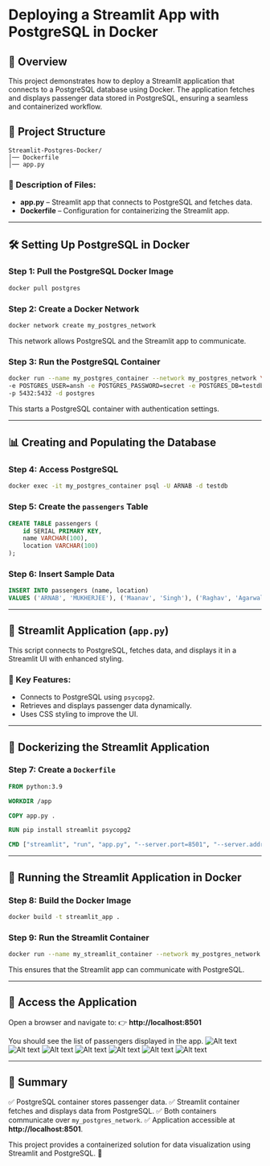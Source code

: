 # Deploying a Streamlit App with PostgreSQL in Docker

## 📌 Overview

This project demonstrates how to deploy a Streamlit application that connects to a PostgreSQL database using Docker. The application fetches and displays passenger data stored in PostgreSQL, ensuring a seamless and containerized workflow.

## 📁 Project Structure

```
Streamlit-Postgres-Docker/
│── Dockerfile
│── app.py
```

### 🔹 Description of Files:
- **app.py** – Streamlit app that connects to PostgreSQL and fetches data.
- **Dockerfile** – Configuration for containerizing the Streamlit app.

---

## 🛠 Setting Up PostgreSQL in Docker

### Step 1: Pull the PostgreSQL Docker Image
```sh
docker pull postgres
```

### Step 2: Create a Docker Network
```sh
docker network create my_postgres_network
```
This network allows PostgreSQL and the Streamlit app to communicate.

### Step 3: Run the PostgreSQL Container
```sh
docker run --name my_postgres_container --network my_postgres_network \
-e POSTGRES_USER=ansh -e POSTGRES_PASSWORD=secret -e POSTGRES_DB=testdb \
-p 5432:5432 -d postgres
```
This starts a PostgreSQL container with authentication settings.

---

## 📊 Creating and Populating the Database

### Step 4: Access PostgreSQL
```sh
docker exec -it my_postgres_container psql -U ARNAB -d testdb
```

### Step 5: Create the `passengers` Table
```sql
CREATE TABLE passengers (
    id SERIAL PRIMARY KEY,
    name VARCHAR(100),
    location VARCHAR(100)
);
```

### Step 6: Insert Sample Data
```sql
INSERT INTO passengers (name, location)
VALUES ('ARNAB', 'MUKHERJEE'), ('Maanav', 'Singh'), ('Raghav', 'Agarwal');
```

---

## 🎨 Streamlit Application (`app.py`)

This script connects to PostgreSQL, fetches data, and displays it in a Streamlit UI with enhanced styling.

### 🔹 Key Features:
- Connects to PostgreSQL using `psycopg2`.
- Retrieves and displays passenger data dynamically.
- Uses CSS styling to improve the UI.

---

## 🐳 Dockerizing the Streamlit Application

### Step 7: Create a `Dockerfile`
```dockerfile
FROM python:3.9

WORKDIR /app

COPY app.py .

RUN pip install streamlit psycopg2

CMD ["streamlit", "run", "app.py", "--server.port=8501", "--server.address=0.0.0.0"]
```

---

## 🚀 Running the Streamlit Application in Docker

### Step 8: Build the Docker Image
```sh
docker build -t streamlit_app .
```

### Step 9: Run the Streamlit Container
```sh
docker run --name my_streamlit_container --network my_postgres_network -p 8501:8501 -d streamlit_app
```
This ensures that the Streamlit app can communicate with PostgreSQL.

---

## 🔗 Access the Application

Open a browser and navigate to:
👉 **http://localhost:8501**

You should see the list of passengers displayed in the app.
![Alt text](path/to/image.png)
![Alt text](path/to/image.png)
![Alt text](path/to/image.png)
![Alt text](path/to/image.png)
![Alt text](path/to/image.png)
![Alt text](path/to/image.png)
![Alt text](path/to/image.png)

---

## 🎯 Summary
✅ PostgreSQL container stores passenger data.
✅ Streamlit container fetches and displays data from PostgreSQL.
✅ Both containers communicate over `my_postgres_network`.
✅ Application accessible at **http://localhost:8501**.

This project provides a containerized solution for data visualization using Streamlit and PostgreSQL. 🚀


